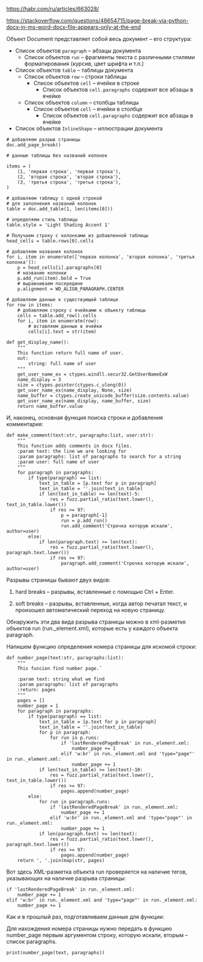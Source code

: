
https://habr.com/ru/articles/663028/

https://stackoverflow.com/questions/48654715/page-break-via-python-docx-in-ms-word-docx-file-appears-only-at-the-end


Объект Document представляет собой весь документ – его структура:

* Список объектов `paragraph` – абзацы документа
  * Список объектов `run` – фрагменты текста с различными стилями 
  форматирования (курсив, цвет шрифта и т.п.)
* Список объектов `table` – таблицы документа
  * Список объектов `row` – строки таблицы
    * Список объектов `cell` – ячейки в строке
      * Список объектов `cell.paragraphs` содержит все абзацы в ячейке
  * Список объектов `column` – столбцы таблицы
    * Список объектов `cell` – ячейки в столбце
      * Список объектов `cell.paragraphs` содержит все абзацы в ячейке
* Список объектов `InlineShape` – иллюстрации документа

``` Py
# добавляем разрыв страницы
doc.add_page_break()
```
``` Py
# данные таблицы без названий колонок

items = (
    (1, 'первая строка', 'первая строка'),
    (2, 'вторая строка', 'вторая строка'),
    (3, 'третья строка', 'третья строка'),
)
```
``` Py
# добавляем таблицу с одной строкой 
# для заполнения названий колонок
table = doc.add_table(1, len(items[0]))
```
``` Py
# определяем стиль таблицы
table.style = 'Light Shading Accent 1'
```
``` Py
# Получаем строку с колонками из добавленной таблицы
head_cells = table.rows[0].cells
```
``` Py
# добавляем названия колонок
for i, item in enumerate(['первая колонка', 'вторая колонка', 'третья колонка']):
    p = head_cells[i].paragraphs[0]
    # название колонки
    p.add_run(item).bold = True
    # выравниваем посередине
    p.alignment = WD_ALIGN_PARAGRAPH.CENTER
```
``` Py
# добавляем данные к существующей таблице
for row in items:
    # добавляем строку с ячейками к объекту таблицы
    cells = table.add_row().cells
    for i, item in enumerate(row):
        # вставляем данные в ячейки
        cells[i].text = str(item)
```
``` Py
def get_display_name():
    """
    This function return full name of user.
    out:
        string: full name of user
    """
    get_user_name_ex = ctypes.windll.secur32.GetUserNameExW
    name_display = 3
    size = ctypes.pointer(ctypes.c_ulong(0))
    get_user_name_ex(name_display, None, size)
    name_buffer = ctypes.create_unicode_buffer(size.contents.value)
    get_user_name_ex(name_display, name_buffer, size)
    return name_buffer.value
```
И, наконец, основная функция поиска строки и добавления комментария:
``` Py
def make_comment(text:str, paragraphs:list, user:str):
    """
    This function adds comments in docx files.
    :param text: the line we are looking for
    :param paragraphs: list of paragraphs to search for a string
    :param user: full name of user
    """
    for paragraph in paragraphs:
        if type(paragraph) == list: 
            text_in_table = [p.text for p in paragraph]
            text_in_table = ''.join(text_in_table) 
            if len(text_in_table) >= len(text)-5: 
                res = fuzz.partial_ratio(text.lower(), text_in_table.lower())
                if res >= 97: 
                    p = paragraph[-1]
                    run = p.add_run()
                    run.add_comment('Строчка которую искали', author=user) 
        else: 
            if len(paragraph.text) >= len(text):
                res = fuzz.partial_ratio(text.lower(), paragraph.text.lower())
                if res >= 97:
                    paragraph.add_comment('Строчка которую искали', author=user)
```

Разрывы страницы бывают двух видов:

1)  hard breaks – разрывы, вставленные с помощью Ctrl + Enter.

2)  soft breaks – разрывы, вставленные, когда автор печатал текст, и произошел автоматический переход на новую страницу.

Обнаружить эти два вида разрыва страницы можно в xml-разметке объектов run (run._element.xml), которые есть у каждого объекта paragraph.

Напишем функцию определения номера страницы для искомой строки:
``` Py
def number_page(text:str, paragraphs:list):
    """
    This funcion find number page.`

    :param text: string what we find
    :param paragraphs: list of paragraphs
    :return: pages
    """
    pages = []
    number_page = 1
    for paragraph in paragraphs:
        if type(paragraph) == list: 
            text_in_table = [p.text for p in paragraph]
            text_in_table = ''.join(text_in_table)
            for p in paragraph:
                for run in p.runs: 
                    if 'lastRenderedPageBreak' in run._element.xml:
                        number_page += 1 
                    elif 'w:br' in run._element.xml and 'type="page"' in run._element.xml:
                        number_page += 1
            if len(text_in_table) >= len(text)-10:
                res = fuzz.partial_ratio(text.lower(), text_in_table.lower())
                if res >= 97: 
                    pages.append(number_page)
        else: 
            for run in paragraph.runs:
                if 'lastRenderedPageBreak' in run._element.xml:
                    number_page += 1
                elif 'w:br' in run._element.xml and 'type="page"' in run._element.xml:
                    number_page += 1
            if len(paragraph.text) >= len(text):
                res = fuzz.partial_ratio(text.lower(), paragraph.text.lower())
                if res >= 97:
                    pages.append(number_page)
    return ', '.join(map(str, pages)
```
Вот здесь XML-разметка объекта run проверяется на наличие тегов, указывающих на наличие разрыва страницы:
``` Py
if 'lastRenderedPageBreak' in run._element.xml:
    number_page += 1 
elif 'w:br' in run._element.xml and 'type="page"' in run._element.xml:
    number_page += 1
```
Как и в прошлый раз, подготавливаем данные для функции:

Для нахождения номера страницы нужно передать в функцию number_page первым аргументом строку, которую искали, вторым – список paragraphs.
``` Py
print(number_page(text, paragraphs))
```

